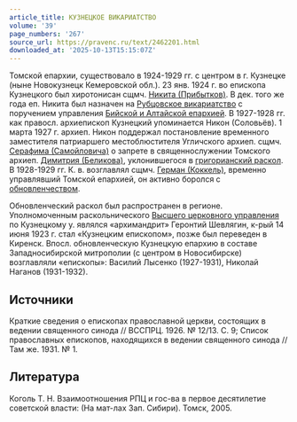 ```yaml
---
article_title: КУЗНЕЦКОЕ ВИКАРИАТСТВО
volume: '39'
page_numbers: '267'
source_url: https://pravenc.ru/text/2462201.html
downloaded_at: '2025-10-13T15:15:07Z'
---
```


Томской епархии, существовало в 1924-1929 гг. с центром в г. Кузнецке (ныне Новокузнецк Кемеровской обл.). 23 янв. 1924 г. во епископа Кузнецкого был хиротонисан сщмч. [Никита (Прибытков)](<https://pravenc.ru/text/Никита (Прибытков).html>). В дек. того же года еп. Никита был назначен на [Рубцовское викариатство](<https://pravenc.ru/text/Рубцовское викариатство.html>) с поручением управления [Бийской и Алтайской епархией](<https://pravenc.ru/text/Бийской и Алтайской епархией.html>). В 1927-1928 гг. как правосл. архиепископ Кузнецкий упоминается Никон (Соловьёв). 1 марта 1927 г. архиеп. Никон поддержал постановление временного заместителя патриаршего местоблюстителя Угличского архиеп. сщмч. [Серафима (Самойловича)](<https://pravenc.ru/text/Серафима (Самойловича).html>) о запрете в священнослужении Томского архиеп. [Димитрия (Беликова)](https://pravenc.ru/text/ДИМИТРИЙ.html), уклонившегося в [григорианский раскол](<https://pravenc.ru/text/григорианский раскол.html>). В 1928-1929 гг. К. в. возглавлял сщмч. [Герман (Коккель)](<https://pravenc.ru/text/Герман (Коккель).html>), временно управлявший Томской епархией, он активно боролся с [обновленчеством](https://pravenc.ru/text/обновленчеством.html).

Обновленческий раскол был распространен в регионе. Уполномоченным раскольнического [Высшего церковного управления](<https://pravenc.ru/text/Высшее Церковное Управление.html>) по Кузнецкому у. являлся «архимандрит» Геронтий Шевлягин, к-рый 14 июня 1923 г. стал «Кузнецким епископом», позже был переведен в Киренск. Впосл. обновленческую Кузнецкую епархию в составе Западносибирской митрополии (с центром в Новосибирске) возглавляли «епископы»: Василий Лысенко (1927-1931), Николай Наганов (1931-1932).

## Источники

Краткие сведения о епископах православной церкви, состоящих в ведении священного синода // ВССПРЦ. 1926. № 12/13. С. 9; Список православных епископов, находящихся в ведении священного синода // Там же. 1931. № 1.

## Литература

Коголь Т. Н. Взаимоотношения РПЦ и гос-ва в первое десятилетие советской власти: (На мат-лах Зап. Сибири). Томск, 2005.
